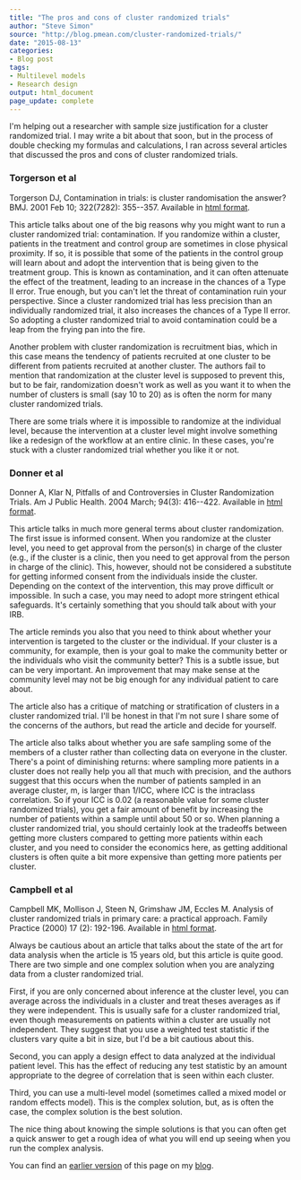 ```yaml
---
title: "The pros and cons of cluster randomized trials"
author: "Steve Simon"
source: "http://blog.pmean.com/cluster-randomized-trials/"
date: "2015-08-13"
categories: 
- Blog post
tags:
- Multilevel models
- Research design
output: html_document
page_update: complete
---
```


I'm helping out a researcher with sample size justification for a cluster randomized trial. I may write a bit about that soon, but in the process of double checking my formulas and calculations, I ran across several articles that discussed the pros and cons of cluster randomized trials.

<!---More--->

### Torgerson et al

Torgerson DJ, Contamination in trials: is cluster randomisation the answer? BMJ. 2001 Feb 10; 322(7282): 355--357. Available in [html format][tor1].

This article talks about one of the big reasons why you might want to run a cluster randomized trial: contamination. If you randomize within a cluster, patients in the treatment and control group are sometimes in close physical proximity. If so, it is possible that some of the patients in the control group will learn about and adopt the intervention that is being given to the treatment group. This is known as contamination, and it can often attenuate the effect of the treatment, leading to an increase in the chances of a Type II error. True enough, but you can't let the threat of contamination ruin your perspective. Since a cluster randomized trial has less precision than an individually randomized trial, it also increases the chances of a Type II error. So adopting a cluster randomized trial to avoid contamination could be a leap from the frying pan into the fire.

Another problem with cluster randomization is recruitment bias, which in this case means the tendency of patients recruited at one cluster to be different from patients recruited at another cluster. The authors fail to mention that randomization at the cluster level is supposed to prevent this, but to be fair, randomization doesn't work as well as you want it to when the number of clusters is small (say 10 to 20) as is often the norm for many cluster randomized trials.

There are some trials where it is impossible to randomize at the individual level, because the intervention at a cluster level might involve something like a redesign of the workflow at an entire clinic. In these cases, you're stuck with a cluster randomized trial whether you like it or not.

### Donner et al

Donner A, Klar N, Pitfalls of and Controversies in Cluster Randomization Trials. Am J Public Health. 2004 March; 94(3): 416--422. Available in [html format][don1].

This article talks in much more general terms about cluster randomization. The first issue is informed consent. When you randomize at the cluster level, you need to get approval from the person(s) in charge of the cluster (e.g., if the cluster is a clinic, then you need to get approval from the person in charge of the clinic). This, however, should not be considered a substitute for getting informed consent from the individuals inside the cluster. Depending on the context of the intervention, this may prove difficult or impossible. In such a case, you may need to adopt more stringent ethical safeguards. It's certainly something that you should talk about with your IRB.

The article reminds you also that you need to think about whether your intervention is targeted to the cluster or the individual. If your cluster is a community, for example, then is your goal to make the community better or the individuals who visit the community better? This is a subtle issue, but can be very important. An improvement that may make sense at the community level may not be big enough for any individual patient to care about.

The article also has a critique of matching or stratification of clusters in a cluster randomized trial. I'll be honest in that I'm not sure I share some of the concerns of the authors, but read the article and decide for yourself.

The article also talks about whether you are safe sampling some of the members of a cluster rather than collecting data on everyone in the cluster. There's a point of diminishing returns: where sampling more patients in a cluster does not really help you all that much with precision, and the authors suggest that this occurs when the number of patients sampled in an average cluster, m, is larger than 1/ICC, where ICC is the intraclass correlation. So if your ICC is 0.02 (a reasonable value for some cluster randomized trials), you get a fair amount of benefit by increasing the number of patients within a sample until about 50 or so. When planning a cluster randomized trial, you should certainly look at the tradeoffs between getting more clusters compared to getting more patients within each cluster, and you need to consider the economics here, as getting additional clusters is often quite a bit more expensive than getting more patients per cluster.

### Campbell et al

Campbell MK, Mollison J, Steen N, Grimshaw JM, Eccles M. Analysis of cluster randomized trials in primary care: a practical approach. Family Practice (2000) 17 (2): 192-196. Available in [html format][cam1].

Always be cautious about an article that talks about the state of the art for data analysis when the article is 15 years old, but this article is quite good. There are two simple and one complex solution when you are analyzing data from a cluster randomized trial.

First, if you are only concerned about inference at the cluster level, you can average across the individuals in a cluster and treat theses averages as if they were independent. This is usually safe for a cluster randomized trial, even though measurements on patients within a cluster are usually not independent. They suggest that you use a weighted test statistic if the clusters vary quite a bit in size, but I'd be a bit cautious about this.

Second, you can apply a design effect to data analyzed at the individual patient level. This has the effect of reducing any test statistic by an amount appropriate to the degree of correlation that is seen within each cluster.

Third, you can use a multi-level model (sometimes called a mixed model or random effects model). This is the complex solution, but, as is often the case, the complex solution is the best solution.

The nice thing about knowing the simple solutions is that you can often get a quick answer to get a rough idea of what you will end up seeing when you run the complex analysis.

You can find an [earlier version][sim1] of this page on my [blog][sim2].

[sim1]: http://blog.pmean.com/cluster-randomized-trials/
[sim2]: http://blog.pmean.com

[cam1]: http://fampra.oxfordjournals.org/content/17/2/192.long
[don1]: http://www.ncbi.nlm.nih.gov/pmc/articles/PMC1448267/
[tor1]: http://www.ncbi.nlm.nih.gov/pmc/articles/PMC1119583/
